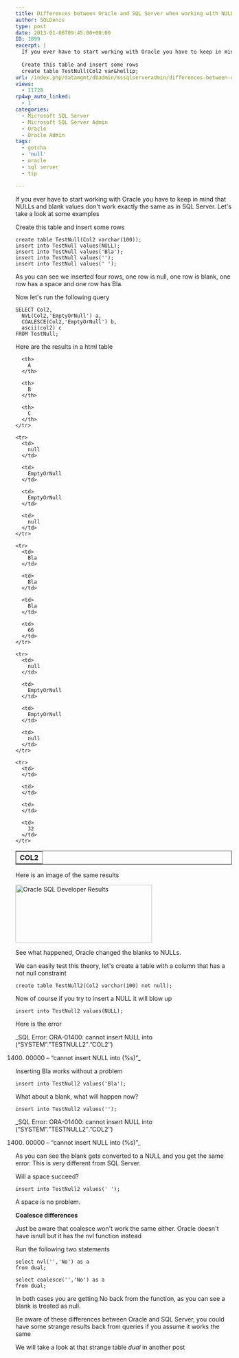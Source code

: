 ```yaml
---
title: Differences between Oracle and SQL Server when working with NULL and blank values
author: SQLDenis
type: post
date: 2013-01-06T09:45:00+00:00
ID: 1899
excerpt: |
  If you ever have to start working with Oracle you have to keep in mind that NULLs and blank values don't work exactly the same as in SQL Server. Let's take a look at some examples
  
  Create this table and insert some rows
  create table TestNull(Col2 var&hellip;
url: /index.php/datamgmt/dbadmin/mssqlserveradmin/differences-between-oracle-and-sql/
views:
  - 11728
rp4wp_auto_linked:
  - 1
categories:
  - Microsoft SQL Server
  - Microsoft SQL Server Admin
  - Oracle
  - Oracle Admin
tags:
  - gotcha
  - 'null'
  - oracle
  - sql server
  - tip

---
```

If you ever have to start working with Oracle you have to keep in mind that NULLs and blank values don't work exactly the same as in SQL Server. Let's take a look at some examples

Create this table and insert some rows

```plsql
create table TestNull(Col2 varchar(100));
insert into TestNull values(NULL);
insert into TestNull values('Bla');
insert into TestNull values('');
insert into TestNull values(' ');
```

As you can see we inserted four rows, one row is null, one row is blank, one row has a space and one row has Bla.

Now let's run the following query

```plsql
SELECT Col2,
  NVL(Col2,'EmptyOrNull') a,
  COALESCE(Col2,'EmptyOrNull') b,
  ascii(col2) c
FROM TestNull;
```

Here are the results in a html table

<div class="tables">
  <table border="1">
    <tr>
      <th>
        COL2
      </th>
      
      <th>
        A
      </th>
      
      <th>
        B
      </th>
      
      <th>
        C
      </th>
    </tr>
    
    <tr>
      <td>
        null
      </td>
      
      <td>
        EmptyOrNull
      </td>
      
      <td>
        EmptyOrNull
      </td>
      
      <td>
        null
      </td>
    </tr>
    
    <tr>
      <td>
        Bla
      </td>
      
      <td>
        Bla
      </td>
      
      <td>
        Bla
      </td>
      
      <td>
        66
      </td>
    </tr>
    
    <tr>
      <td>
        null
      </td>
      
      <td>
        EmptyOrNull
      </td>
      
      <td>
        EmptyOrNull
      </td>
      
      <td>
        null
      </td>
    </tr>
    
    <tr>
      <td>
      </td>
      
      <td>
      </td>
      
      <td>
      </td>
      
      <td>
        32
      </td>
    </tr>
  </table>
</div>

Here is an image of the same results
  
[<img alt="Oracle SQL Developer Results" title="Oracle SQL Developer Results" src="/wp-content/uploads/blogs/DataMgmt/Denis/Oracle/OracleResults.PNG?mtime=1357471831" width="318" height="135" />][1]

See what happened, Oracle changed the blanks to NULLs. 

We can easily test this theory, let's create a table with a column that has a not null constraint

```plsql
create table TestNull2(Col2 varchar(100) not null);
```

Now of course if you try to insert a NULL it will blow up

```plsql
insert into TestNull2 values(NULL);
```

Here is the error
  
_SQL Error: ORA-01400: cannot insert NULL into (“SYSTEM”.”TESTNULL2&#8243;.”COL2&#8243;)
  
01400. 00000 &#8211; “cannot insert NULL into (%s)”_

Inserting Bla works without a problem

```plsql
insert into TestNull2 values('Bla');
```

What about a blank, what will happen now?

```plsql
insert into TestNull2 values('');
```

_SQL Error: ORA-01400: cannot insert NULL into (“SYSTEM”.”TESTNULL2&#8243;.”COL2&#8243;)
  
01400. 00000 &#8211; “cannot insert NULL into (%s)”_

As you can see the blank gets converted to a NULL and you get the same error. This is very different from SQL Server.

Will a space succeed?

```plsql
insert into TestNull2 values(' ');
```

A space is no problem.

**Coalesce differences**
  
Just be aware that coalesce won't work the same either. Oracle doesn't have isnull but it has the nvl function instead

Run the following two statements

```plsql
select nvl('','No') as a
from dual;
```

```plsql
select coalesce('','No') as a
from dual;
```

In both cases you are getting No back from the function, as you can see a blank is treated as null.

Be aware of these differences between Oracle and SQL Server, you could have some strange results back from queries if you assume it works the same

We will take a look at that strange table _dual_ in another post

 [1]: /wp-content/uploads/blogs/DataMgmt/Denis/Oracle/OracleResults.PNG?mtime=1357471831